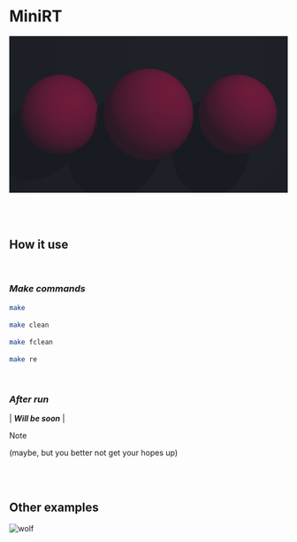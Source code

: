 # **MiniRT**

![spheres][Spheres]

<br>
<br>

## **How it use**

<br>


### *Make commands*
``` bash
make
```
``` bash
make clean
```
``` bash
make fclean
```
``` bash
make re
```

<br>

### *After run*
| ***Will be soon*** |

> [!NOTE]
> (maybe, but you better not get your hopes up)


<br>
<br>

## **Other examples**
![wolf][Wolf]

[Wolf]: ~for_readme/wolf.bmp
[Spheres]: ~for_readme/spheres.jpg
